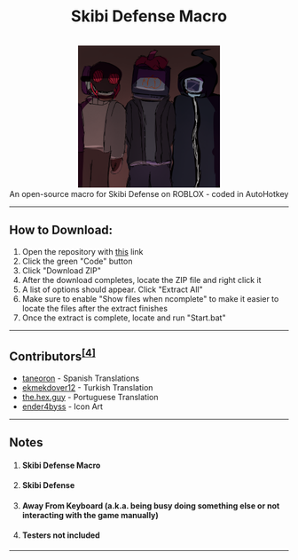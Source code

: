 <center>
<h1>Skibi Defense Macro</h1><br>
<img src="img\sdm_halloweenlogo.png" alt="The Halloween logo for Skibi Defense Macro, displayed during Autumn" width=256 height=256><br>
An open-source macro for Skibi Defense on ROBLOX - coded in AutoHotkey
</center>
<hr><p>

<!--	
<h2>Information:</h2>
This is the main repository for SDM's<sup><a href="#Note1">[1]</a></sup> development, where stable and polished releases are posted for you guys.<p>
SDM is an automated tool for SD<sup><a href="#Note2">[2]</a></sup> (on ROBLOX) for easy AFK<sup><a href="#Note3">[3]</a></sup> credits/shard (or other currencies) grinding. SDM aims to be easily usuable with a fail-safe program behind it to make it simple to set up and reliable for long-periods of time.<br>
With SDM, you can leave your device running to auto-grind SD while you're busy doing something more... productive (because lets be real, nobody wants to sit at a screen for hours on end, wasting their life away on a video game).<br>
This is a solo-built project, meaning there were no directive code contributions or permanent contributors to this macro and is all made by <a href="https://discordapp.com/users/1198320993958117458">me</a>.
<hr><p>
--!>

<h2>How to Download:</h2><ol>
	<li>Open the repository with <a href="https://github.com/NegativeZero01/skibi-defense-macro">this</a> link</li>
	<li>Click the green "Code" button</li>
	<li>Click "Download ZIP"</li>
	<li>After the download completes, locate the ZIP file and right click it</li>
	<li>A list of options should appear. Click "Extract All"</li>
	<li>Make sure to enable "Show files when ncomplete" to make it easier to locate the files after the extract finishes</li>
	<li>Once the extract is complete, locate and run "Start.bat"</li></ol>
<hr><p>

<h2>Contributors<sup><a href="#Note4">[4]</a></sup></h2><ul>
	<li><a href="https://discordapp.com/users/677634188035358733">taneoron</a> - Spanish Translations</li>
	<li><a href="https://discordapp.com/1134408729710825532">ekmekdover12</a> - Turkish Translation</li>
	<li><a href="https://discordapp.com/847251304644083713">the.hex.guy</a> - Portuguese Translation</li>
	<li><a href="https://discordapp.com/1138733013463736401">ender4byss</a> - Icon Art</li></ul>
<hr><p>

<h2>Notes</h2><ol>
	<li><h4 id="Note1">Skibi Defense Macro</h4></li>
	<li><h4 id="Note2">Skibi Defense</h4></li>
	<li><h4 id="Note3">Away From Keyboard (a.k.a. being busy doing something else or not interacting with the game manually)</h4></li>
	<li><h4 id="Note4">Testers not included</h4></li></ol>
<hr>
	